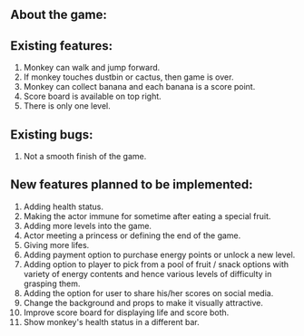 ## About the game:

## Existing features:

1. Monkey can walk and jump forward.
2. If monkey touches dustbin or cactus, then game is over.
3. Monkey can collect banana and each banana is a score point.
4. Score board is available on top right.
5. There is only one level.

## Existing bugs:

1. Not a smooth finish of the game.

## New features planned to be implemented:

1. Adding health status.
2. Making the actor immune for sometime after eating a special fruit.
3. Adding more levels into the game.
4. Actor meeting a princess or defining the end of the game.
5. Giving more lifes.
6. Adding payment option to purchase energy points or unlock a new level.
7. Adding option to player to pick from a pool of fruit / snack options with variety of energy contents and hence various levels of difficulty in grasping them.
8. Adding the option for user to share his/her scores on social media.
9. Change the background and props to make it visually attractive.
10. Improve score board for displaying life and score both.
11. Show monkey's health status in a different bar.



